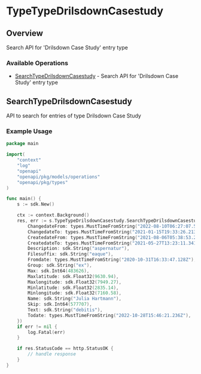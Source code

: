 # TypeTypeDrilsdownCasestudy

## Overview

Search API for 'Drilsdown Case Study' entry type

### Available Operations

* [SearchTypeDrilsdownCasestudy](#searchtypedrilsdowncasestudy) - Search API for 'Drilsdown Case Study' entry type

## SearchTypeDrilsdownCasestudy

API to search for entries of type Drilsdown Case Study

### Example Usage

```go
package main

import(
	"context"
	"log"
	"openapi"
	"openapi/pkg/models/operations"
	"openapi/pkg/types"
)

func main() {
    s := sdk.New()

    ctx := context.Background()
    res, err := s.TypeTypeDrilsdownCasestudy.SearchTypeDrilsdownCasestudy(ctx, operations.SearchTypeDrilsdownCasestudyRequest{
        ChangedateFrom: types.MustTimeFromString("2022-08-10T06:27:07.573Z"),
        ChangedateTo: types.MustTimeFromString("2021-01-15T19:33:26.213Z"),
        CreatedateFrom: types.MustTimeFromString("2021-08-06T05:38:53.226Z"),
        CreatedateTo: types.MustTimeFromString("2021-05-27T13:23:11.341Z"),
        Description: sdk.String("aspernatur"),
        Filesuffix: sdk.String("eaque"),
        Fromdate: types.MustTimeFromString("2020-10-31T16:33:47.128Z"),
        Group: sdk.String("ex"),
        Max: sdk.Int64(483626),
        Maxlatitude: sdk.Float32(9630.94),
        Maxlongitude: sdk.Float32(7949.27),
        Minlatitude: sdk.Float32(2835.14),
        Minlongitude: sdk.Float32(7160.58),
        Name: sdk.String("Julia Hartmann"),
        Skip: sdk.Int64(577707),
        Text: sdk.String("debitis"),
        Todate: types.MustTimeFromString("2022-10-28T15:46:21.236Z"),
    })
    if err != nil {
        log.Fatal(err)
    }

    if res.StatusCode == http.StatusOK {
        // handle response
    }
}
```
